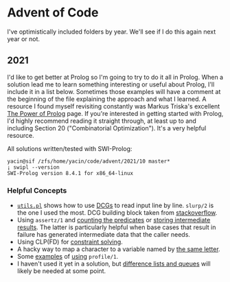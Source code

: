 # Advent of Code

I've optimistically included folders by year. We'll see if I do this again next
year or not.

## 2021

I'd like to get better at Prolog so I'm going to try to do it all in Prolog.
When a solution lead me to learn something interesting or useful about Prolog,
I'll include it in a list below. Sometimes those examples will have a comment at
the beginning of the file explaining the approach and what I learned. A resource
I found myself revisiting constantly was Markus Triska's excellent [The Power of
Prolog](https://www.metalevel.at/prolog) page. If you're interested in getting
started with Prolog, I'd highly recommend reading it straight through, at least
up to and including Section 20 ("Combinatorial Optimization"). It's a very
helpful resource.

All solutions written/tested with SWI-Prolog:

```
yacin@sif /zfs/home/yacin/code/advent/2021/10 master*
¡ swipl --version
SWI-Prolog version 8.4.1 for x86_64-linux
```

### Helpful Concepts

- [`utils.pl`](./2021/utils.pl) shows how to use [DCGs](https://www.metalevel.at/prolog/dcg) to read input line by line. `slurp/2` is the one I used the most. DCG building block taken from [stackoverflow](https://stackoverflow.com/a/4805709/5586983).
- Using `assertz/1` and [counting the predicates](./2021/05/05.pl) or [storing intermediate results](./2021/10/10.pl). The latter is particularly helpful when base cases that result in failure has generated intermediate data that the caller needs.
- Using CLP(FD) for [constraint solving](./2021/08/08.pl).
- A hacky way to map a character to a variable named by [the same letter](./2021/08/08.pl).
- Some [examples](./04/04.pl) of [using](./10/10.pl) `profile/1`.
- I haven't used it yet in a solution, but [difference lists and queues](./2021/queue.pl) will likely be needed at some point.
